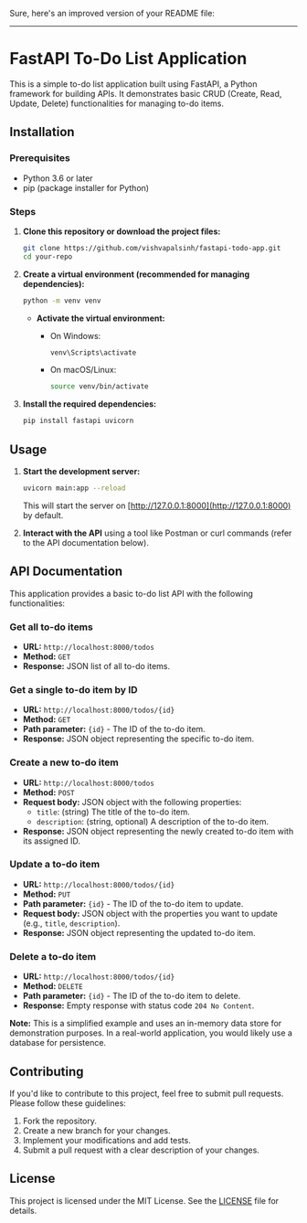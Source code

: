 Sure, here's an improved version of your README file:

---

# FastAPI To-Do List Application

This is a simple to-do list application built using FastAPI, a Python framework for building APIs. It demonstrates basic CRUD (Create, Read, Update, Delete) functionalities for managing to-do items.

## Installation

### Prerequisites

- Python 3.6 or later
- pip (package installer for Python)

### Steps

1. **Clone this repository or download the project files:**

   ```bash
   git clone https://github.com/vishvapalsinh/fastapi-todo-app.git
   cd your-repo
   ```

2. **Create a virtual environment (recommended for managing dependencies):**

   ```bash
   python -m venv venv
   ```

   - **Activate the virtual environment:**

     - On Windows:

       ```bash
       venv\Scripts\activate
       ```

     - On macOS/Linux:

       ```bash
       source venv/bin/activate
       ```

3. **Install the required dependencies:**

   ```bash
   pip install fastapi uvicorn
   ```

## Usage

1. **Start the development server:**

   ```bash
   uvicorn main:app --reload
   ```

   This will start the server on [http://127.0.0.1:8000](http://127.0.0.1:8000) by default.

2. **Interact with the API** using a tool like Postman or curl commands (refer to the API documentation below).

## API Documentation

This application provides a basic to-do list API with the following functionalities:

### Get all to-do items

- **URL:** `http://localhost:8000/todos`
- **Method:** `GET`
- **Response:** JSON list of all to-do items.

### Get a single to-do item by ID

- **URL:** `http://localhost:8000/todos/{id}`
- **Method:** `GET`
- **Path parameter:** `{id}` - The ID of the to-do item.
- **Response:** JSON object representing the specific to-do item.

### Create a new to-do item

- **URL:** `http://localhost:8000/todos`
- **Method:** `POST`
- **Request body:** JSON object with the following properties:
  - `title`: (string) The title of the to-do item.
  - `description`: (string, optional) A description of the to-do item.
- **Response:** JSON object representing the newly created to-do item with its assigned ID.

### Update a to-do item

- **URL:** `http://localhost:8000/todos/{id}`
- **Method:** `PUT`
- **Path parameter:** `{id}` - The ID of the to-do item to update.
- **Request body:** JSON object with the properties you want to update (e.g., `title`, `description`).
- **Response:** JSON object representing the updated to-do item.

### Delete a to-do item

- **URL:** `http://localhost:8000/todos/{id}`
- **Method:** `DELETE`
- **Path parameter:** `{id}` - The ID of the to-do item to delete.
- **Response:** Empty response with status code `204 No Content`.

**Note:** This is a simplified example and uses an in-memory data store for demonstration purposes. In a real-world application, you would likely use a database for persistence.

## Contributing

If you'd like to contribute to this project, feel free to submit pull requests. Please follow these guidelines:

1. Fork the repository.
2. Create a new branch for your changes.
3. Implement your modifications and add tests.
4. Submit a pull request with a clear description of your changes.

## License

This project is licensed under the MIT License. See the [LICENSE](LICENSE) file for details.

